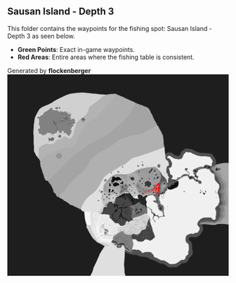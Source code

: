 ## Sausan Island - Depth 3
This folder contains the waypoints for the fishing spot: Sausan Island - Depth 3 as seen below.

- **Green Points**: Exact in-game waypoints.
- **Red Areas**: Entire areas where the fishing table is consistent.

Generated by **flockenberger**
![Sausan Island - Depth 3](./Preview.png?raw=true "Sausan Island - Depth 3")